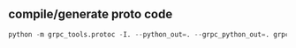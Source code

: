 ## compile/generate proto code
```python
python -m grpc_tools.protoc -I. --python_out=. --grpc_python_out=. grpc/helloworld.proto
```